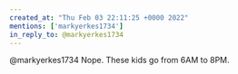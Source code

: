 ```yaml
---
created_at: "Thu Feb 03 22:11:25 +0000 2022"
mentions: ['markyerkes1734']
in_reply_to: @markyerkes1734
---
```


@markyerkes1734 Nope. These kids go from 6AM to 8PM.